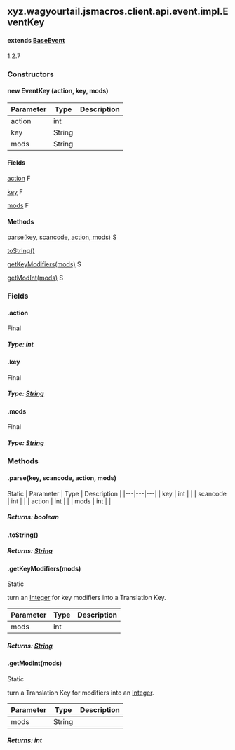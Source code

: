 

xyz.wagyourtail.jsmacros.client.api.event.impl.EventKey
-------------------------------------------------------

#### extends [BaseEvent](1.9.2/xyz/wagyourtail/jsmacros/core/event/BaseEvent.html)

1.2.7

### Constructors

#### new EventKey (action, key, mods)

| Parameter | Type | Description |
|---|---|---|
| action | int |  |
| key | String |  |
| mods | String |  |



#### Fields

[action](1.9.2/)
F


[key](#key)
F


[mods](#mods)
F



#### Methods

[parse(key, scancode, action, mods)](#parse-int-int-int-int-)
S


[toString()](#toString-)


[getKeyModifiers(mods)](#getKeyModifiers-int-)
S


[getModInt(mods)](#getModInt-String-)
S



### Fields

#### .action

Final

##### Type: int



#### .key

Final

##### Type: [String](https://docs.oracle.com/javase/8/docs/api/index.html?java/lang/String.html)



#### .mods

Final

##### Type: [String](https://docs.oracle.com/javase/8/docs/api/index.html?java/lang/String.html)



### Methods

#### .parse(key, scancode, action, mods)

Static
| Parameter | Type | Description |
|---|---|---|
| key | int |  |
| scancode | int |  |
| action | int |  |
| mods | int |  |

##### Returns: boolean



#### .toString()


##### Returns: [String](https://docs.oracle.com/javase/8/docs/api/index.html?java/lang/String.html)



#### .getKeyModifiers(mods)

Static

turn an [Integer](https://docs.oracle.com/javase/8/docs/api/index.html?java/lang/Integer.html) for key modifiers into a Translation Key.

| Parameter | Type | Description |
|---|---|---|
| mods | int |  |

##### Returns: [String](https://docs.oracle.com/javase/8/docs/api/index.html?java/lang/String.html)



#### .getModInt(mods)

Static

turn a Translation Key for modifiers into an [Integer](https://docs.oracle.com/javase/8/docs/api/index.html?java/lang/Integer.html).

| Parameter | Type | Description |
|---|---|---|
| mods | String |  |

##### Returns: int




